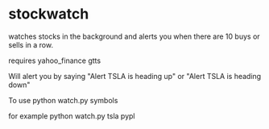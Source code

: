 # stockwatch
watches stocks in the background and alerts you when there are 10 buys or sells in a row.

requires 
yahoo_finance
gtts

Will alert you by saying 
"Alert TSLA is heading up" or "Alert TSLA is heading down"

To use
python watch.py symbols

for example
python watch.py tsla pypl

